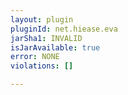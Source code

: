 ```yaml
---
layout: plugin
pluginId: net.hiease.eva
jarSha1: INVALID
isJarAvailable: true
error: NONE
violations: []

---
```

